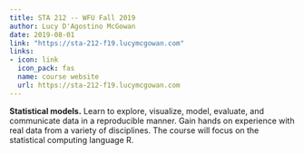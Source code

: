 ```yaml
---
title: STA 212 -- WFU Fall 2019
author: Lucy D'Agostino McGowan
date: 2019-08-01
link: "https://sta-212-f19.lucymcgowan.com"
links: 
- icon: link
  icon_pack: fas
  name: course website
  url: https://sta-212-f19.lucymcgowan.com
---
```


**Statistical models.** Learn to explore, visualize, model, evaluate, and communicate data in a reproducible manner. Gain hands on experience with real data from a variety of disciplines. The course will focus on the statistical computing language R.